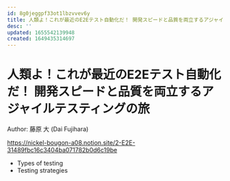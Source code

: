 ```yaml
---
id: 8g0jeggpf33ot1lbzvvev6y
title: 人類よ！これが最近のE2Eテスト自動化だ！ 開発スピードと品質を両立するアジャイルテスティングの旅
desc: ''
updated: 1655542139948
created: 1649435314697
---
```


# 人類よ！これが最近のE2Eテスト自動化だ！ 開発スピードと品質を両立するアジャイルテスティングの旅

Author: 藤原 大 (Dai Fujihara)

https://nickel-bougon-a08.notion.site/2-E2E-31489fbc16c3404ba071782b0d6c19be

- Types of testing
- Testing strategies
